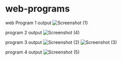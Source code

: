 # web-programs
web
Program 1 output
![Screenshot (1)](https://github.com/Deepti1004/web-programs/assets/136418835/f653cbe1-14ba-4af6-a34d-c94e2fff8a33)

program 2 output
![Screenshot (4)](https://github.com/Deepti1004/web-programs/assets/136418835/00f545b7-a9ad-4b7a-bc2e-d8d7a2a7f223)

program 3 output
![Screenshot (2)](https://github.com/Deepti1004/web-programs/assets/136418835/1fcc556c-360b-4578-a3d5-a58d0ccd832f)
![Screenshot (3)](https://github.com/Deepti1004/web-programs/assets/136418835/ed12d1ae-f02c-4f4d-acc9-74a6029c7425)

program 4 output
![Screenshot (5)](https://github.com/Deepti1004/web-programs/assets/136418835/5b3929a4-b6b1-47ae-bbc3-ecdc598aa440)

